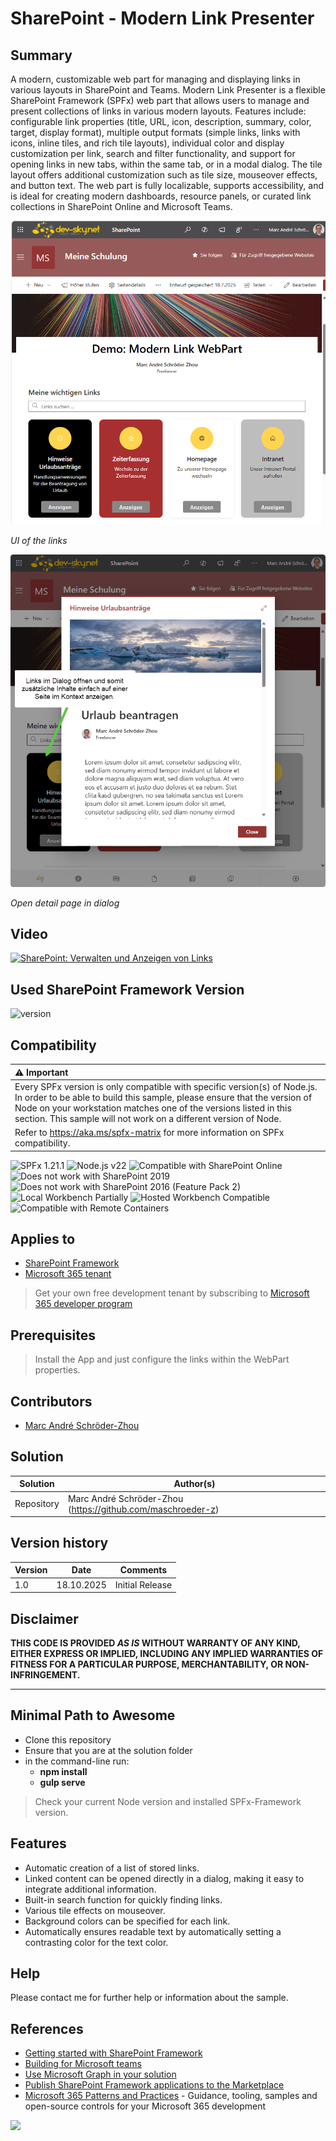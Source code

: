 # SharePoint - Modern Link Presenter
## Summary

A modern, customizable web part for managing and displaying links in various layouts in SharePoint and Teams. Modern Link Presenter is a flexible SharePoint Framework (SPFx) web part that allows users to manage and present collections of links in various modern layouts. Features include: configurable link properties (title, URL, icon, description, summary, color, target, display format), multiple output formats (simple links, links with icons, inline tiles, and rich tile layouts), individual color and display customization per link, search and filter functionality, and support for opening links in new tabs, within the same tab, or in a modal dialog. The tile layout offers additional customization such as tile size, mouseover effects, and button text. The web part is fully localizable, supports accessibility, and is ideal for creating modern dashboards, resource panels, or curated link collections in SharePoint Online and Microsoft Teams.

![UI of the links](assets/modernlink-01.png)

*UI of the links*

![Open detail page in dialog](assets/modernlink-02.png)

*Open detail page in dialog*


## Video
[![SharePoint: Verwalten und Anzeigen von Links](https://img.youtube.com/vi/nLRxo9XBwag/hqdefault.jpg)](https://youtu.be/nLRxo9XBwag)

## Used SharePoint Framework Version
![version](https://img.shields.io/badge/version-1.21.1-green.svg)

## Compatibility

| :warning: Important          |
|:---------------------------|
| Every SPFx version is only compatible with specific version(s) of Node.js. In order to be able to build this sample, please ensure that the version of Node on your workstation matches one of the versions listed in this section. This sample will not work on a different version of Node.|
|Refer to <https://aka.ms/spfx-matrix> for more information on SPFx compatibility.   |

![SPFx 1.21.1](https://img.shields.io/badge/SPFx-1.21.1-green.svg) 
![Node.js v22](https://img.shields.io/badge/Node.js-v22-green.svg) 
![Compatible with SharePoint Online](https://img.shields.io/badge/SharePoint%20Online-Compatible-green.svg)
![Does not work with SharePoint 2019](https://img.shields.io/badge/SharePoint%20Server%202019-Incompatible-red.svg)
![Does not work with SharePoint 2016 (Feature Pack 2)](https://img.shields.io/badge/SharePoint%20Server%202016%20(Feature%20Pack%202)-Incompatible-red.svg "SharePoint Server 2016 Feature Pack 2 requires SPFx 1.1")
![Local Workbench Partially](https://img.shields.io/badge/Local%20Workbench-green.svg)
![Hosted Workbench Compatible](https://img.shields.io/badge/Hosted%20Workbench-Compatible-green.svg)
![Compatible with Remote Containers](https://img.shields.io/badge/Remote%20Containers-Compatible-green.svg)


## Applies to

- [SharePoint Framework](https://aka.ms/spfx)
- [Microsoft 365 tenant](https://docs.microsoft.com/en-us/sharepoint/dev/spfx/set-up-your-developer-tenant)

> Get your own free development tenant by subscribing to [Microsoft 365 developer program](http://aka.ms/o365devprogram)

## Prerequisites

> Install the App and just configure the links within the WebPart properties.

## Contributors

* [Marc André Schröder-Zhou](https://github.com/maschroeder-z)

## Solution

| Solution    | Author(s)                                                   |
| ----------- | ----------------------------------------------------------- |
| Repository  | Marc André Schröder-Zhou (https://github.com/maschroeder-z) |

## Version history

| Version | Date             | Comments              |
| ------- | ---------------- | --------------------- |
| 1.0     | 18.10.2025       | Initial Release       |

## Disclaimer

**THIS CODE IS PROVIDED _AS IS_ WITHOUT WARRANTY OF ANY KIND, EITHER EXPRESS OR IMPLIED, INCLUDING ANY IMPLIED WARRANTIES OF FITNESS FOR A PARTICULAR PURPOSE, MERCHANTABILITY, OR NON-INFRINGEMENT.**

---

## Minimal Path to Awesome

- Clone this repository
- Ensure that you are at the solution folder
- in the command-line run:
  - **npm install**
  - **gulp serve**

> Check your current Node version and installed SPFx-Framework version.

## Features
- Automatic creation of a list of stored links.
- Linked content can be opened directly in a dialog, making it easy to integrate additional information.
- Built-in search function for quickly finding links.
- Various tile effects on mouseover.
- Background colors can be specified for each link.
- Automatically ensures readable text by automatically setting a contrasting color for the text color.

## Help
Please contact me for further help or information about the sample.

## References

- [Getting started with SharePoint Framework](https://docs.microsoft.com/en-us/sharepoint/dev/spfx/set-up-your-developer-tenant)
- [Building for Microsoft teams](https://docs.microsoft.com/en-us/sharepoint/dev/spfx/build-for-teams-overview)
- [Use Microsoft Graph in your solution](https://docs.microsoft.com/en-us/sharepoint/dev/spfx/web-parts/get-started/using-microsoft-graph-apis)
- [Publish SharePoint Framework applications to the Marketplace](https://docs.microsoft.com/en-us/sharepoint/dev/spfx/publish-to-marketplace-overview)
- [Microsoft 365 Patterns and Practices](https://aka.ms/m365pnp) - Guidance, tooling, samples and open-source controls for your Microsoft 365 development

<img src="https://m365-visitor-stats.azurewebsites.net/sp-dev-fx-webparts/samples/react-modern-link-presenter" />